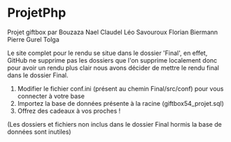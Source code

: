 # ProjetPhp
Projet giftbox par
Bouzaza Nael
Claudel Léo
Savouroux Florian
Biermann Pierre
Gurel Tolga

Le site complet pour le rendu se situe dans le dossier 'Final', en effet, GitHub ne supprime pas les dossiers que l'on supprime localement donc pour avoir un rendu plus clair nous avons décider de mettre le rendu final dans le dossier Final.

1) Modifier le fichier conf.ini (présent au chemin Final/src/conf) pour vous connecter à votre base 
2) Importez la base de données présente à la racine (giftbox54_projet.sql)
3) Offrez des cadeaux à vos proches !

(Les dossiers et fichiers non inclus dans le dossier Final hormis la base de données sont inutiles)